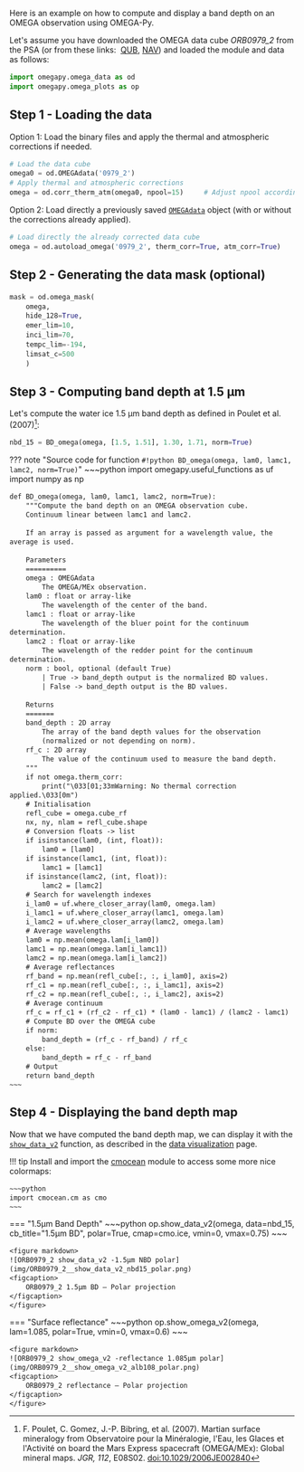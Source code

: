Here is an example on how to compute and display a band depth on an OMEGA observation using
OMEGA-Py.

Let's assume you have downloaded the OMEGA data cube *ORB0979_2* from the PSA
(or from these links: 
[QUB](https://archives.esac.esa.int/psa/ftp/MARS-EXPRESS/OMEGA/MEX-M-OMEGA-2-EDR-FLIGHT-V1.0/DATA/ORB09/ORB0979_2.QUB),
[NAV](https://archives.esac.esa.int/psa/ftp/MARS-EXPRESS/OMEGA/MEX-M-OMEGA-2-EDR-FLIGHT-V1.0/DATA/GEM09/ORB0979_2.NAV))
and loaded the module and data as follows:
~~~python
import omegapy.omega_data as od
import omegapy.omega_plots as op
~~~

## Step 1 - Loading the data
Option 1: Load the binary files and apply the thermal and atmospheric corrections if needed.
~~~python
# Load the data cube
omega0 = od.OMEGAdata('0979_2')
# Apply thermal and atmospheric corrections
omega = od.corr_therm_atm(omega0, npool=15)     # Adjust npool according to your system
~~~

Option 2: Load directly a previously saved [`OMEGAdata`](../reference/omega_data/#omega_data.OMEGAdata) object 
(with or without the corrections already applied).
~~~python
# Load directly the already corrected data cube
omega = od.autoload_omega('0979_2', therm_corr=True, atm_corr=True)
~~~

## Step 2 - Generating the data mask (optional)

~~~python
mask = od.omega_mask(
    omega, 
    hide_128=True, 
    emer_lim=10, 
    inci_lim=70, 
    tempc_lim=-194, 
    limsat_c=500
    )
~~~

## Step 3 - Computing band depth at 1.5 μm

Let's compute the water ice 1.5 μm band depth as defined in Poulet et al. (2007)[^1]:

[^1]: F. Poulet, C. Gomez, J.-P. Bibring, et al. (2007).
Martian surface mineralogy from Observatoire pour la Minéralogie, l'Eau, les Glaces et l'Activité on board the Mars Express
spacecraft (OMEGA/MEx): Global mineral maps.
*JGR, 112*, E08S02.
[doi:10.1029/2006JE002840](https://doi.org/10.1029/2006JE002840)

~~~python
nbd_15 = BD_omega(omega, [1.5, 1.51], 1.30, 1.71, norm=True)
~~~

??? note "Source code for function `#!python BD_omega(omega, lam0, lamc1, lamc2, norm=True)`"
    ~~~python
    import omegapy.useful_functions as uf
    import numpy as np

    def BD_omega(omega, lam0, lamc1, lamc2, norm=True):
        """Compute the band depth on an OMEGA observation cube.
        Continuum linear between lamc1 and lamc2.

        If an array is passed as argument for a wavelength value, the average is used.

        Parameters
        ==========
        omega : OMEGAdata
            The OMEGA/MEx observation.
        lam0 : float or array-like
            The wavelength of the center of the band.
        lamc1 : float or array-like
            The wavelength of the bluer point for the continuum determination.
        lamc2 : float or array-like
            The wavelength of the redder point for the continuum determination.
        norm : bool, optional (default True)
            | True -> band_depth output is the normalized BD values.
            | False -> band_depth output is the BD values.

        Returns
        =======
        band_depth : 2D array
            The array of the band depth values for the observation 
            (normalized or not depending on norm).
        rf_c : 2D array
            The value of the continuum used to measure the band depth.
        """
        if not omega.therm_corr:
            print("\033[01;33mWarning: No thermal correction applied.\033[0m")
        # Initialisation
        refl_cube = omega.cube_rf
        nx, ny, nlam = refl_cube.shape
        # Conversion floats -> list
        if isinstance(lam0, (int, float)):
            lam0 = [lam0]
        if isinstance(lamc1, (int, float)):
            lamc1 = [lamc1]
        if isinstance(lamc2, (int, float)):
            lamc2 = [lamc2]
        # Search for wavelength indexes
        i_lam0 = uf.where_closer_array(lam0, omega.lam)
        i_lamc1 = uf.where_closer_array(lamc1, omega.lam)
        i_lamc2 = uf.where_closer_array(lamc2, omega.lam)
        # Average wavelengths
        lam0 = np.mean(omega.lam[i_lam0])
        lamc1 = np.mean(omega.lam[i_lamc1])
        lamc2 = np.mean(omega.lam[i_lamc2])
        # Average reflectances
        rf_band = np.mean(refl_cube[:, :, i_lam0], axis=2)
        rf_c1 = np.mean(refl_cube[:, :, i_lamc1], axis=2)
        rf_c2 = np.mean(refl_cube[:, :, i_lamc2], axis=2)
        # Average continuum
        rf_c = rf_c1 + (rf_c2 - rf_c1) * (lam0 - lamc1) / (lamc2 - lamc1)
        # Compute BD over the OMEGA cube
        if norm:
            band_depth = (rf_c - rf_band) / rf_c
        else:
            band_depth = rf_c - rf_band
        # Output
        return band_depth
    ~~~

## Step 4 - Displaying the band depth map

Now that we have computed the band depth map, we can display it with
the [`show_data_v2`](../reference/omega_plots/#omega_plots.show_data_v2) function,
as described in the [data visualization](../data_visualization/#reflectance-vs-previously-computed-data) page.

!!! tip
    Install and import the [cmocean](https://matplotlib.org/cmocean/) module to access some more nice colormaps:

    ~~~python
    import cmocean.cm as cmo
    ~~~

=== "1.5μm Band Depth"
    ~~~python
    op.show_data_v2(omega, data=nbd_15, cb_title="1.5μm BD", polar=True, cmap=cmo.ice, vmin=0, vmax=0.75)
    ~~~

    <figure markdown>
    ![ORB0979_2 show_data_v2 -1.5µm NBD polar](img/ORB0979_2__show_data_v2_nbd15_polar.png)
    <figcaption>
        ORB0979_2 1.5μm BD – Polar projection
    </figcaption>
    </figure>

=== "Surface reflectance"
    ~~~python
    op.show_omega_v2(omega, lam=1.085, polar=True, vmin=0, vmax=0.6)
    ~~~

    <figure markdown>
    ![ORB0979_2 show_omega_v2 -reflectance 1.085μm polar](img/ORB0979_2__show_omega_v2_alb108_polar.png)
    <figcaption>
        ORB0979_2 reflectance – Polar projection
    </figcaption>
    </figure>

